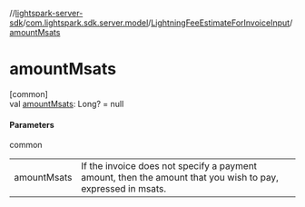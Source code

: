 //[lightspark-server-sdk](../../../index.md)/[com.lightspark.sdk.server.model](../index.md)/[LightningFeeEstimateForInvoiceInput](index.md)/[amountMsats](amount-msats.md)

# amountMsats

[common]\
val [amountMsats](amount-msats.md): Long? = null

#### Parameters

common

| | |
|---|---|
| amountMsats | If the invoice does not specify a payment amount, then the amount that you wish to pay, expressed in msats. |
